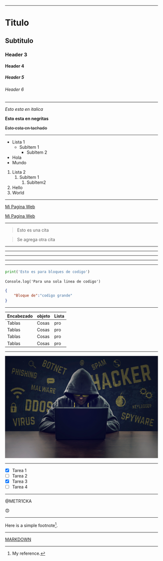 <!-- HEADERS -->
***
# Titulo
## Subtitulo
### Header 3
#### Header 4
##### Header 5
###### Header 6
***
<!-- ITALICAS NEGRITAS Y TACHADOS -->

*Esto esta en italica*

**Esto esta en negritas**

~~Esto esta en tachado~~

***
<!-- LISTAS -->
* Lista 1
    * SubItem 1
        * SubItem 2
* Hola
* Mundo

1. Lista 2
    1. SubItem 1
        1. SubItem2 
2. Hello
3. World
***
<!-- ENLACES -->
[Mi Pagina Web](https://metr1cka.github.io)

[Mi Pagina Web](https://metr1cka.github.io "Mi pagina web")

***
<!-- CITAS -->
> Esto es una cita

> Se agrega otra cita

***
<!-- SEPARADORES -->

***
---
___

***
<!-- LENGUAGES -->
~~~python
print('Esto es para bloques de codigo')
~~~

`Console.log('Para una sola linea de codigo')`

```json
{
    "Bloque de":"codigo grande"
}
```
***
<!-- TABLAS -->
|Encabezado | objeto | Lista |
|-----------|--------|-------|
|Tablas     | Cosas  | pro   |
|Tablas     | Cosas  | pro   |
|Tablas     | Cosas  | pro   |
|Tablas     | Cosas  | pro   |

***
<!-- IMAGENES -->
![Imagen](Hacker.jpg "Que buen hacker xd")

***
<!-- GITHUB MARKDOWN -->
* [X] Tarea 1
* [ ] Tarea 2
* [X] Tarea 3
* [ ] Tarea 4

***
@METR1CKA

:heart_eyes:
***

Here is a simple footnote[^1].

[^1]: My reference.
[^2]: Every new line should be prefixed with 2 spaces.  
  This allows you to have a footnote with multiple lines.
***
<!-- MMAS SINTAXIS -->

[MARKDOWN](https://github.com/adam-p/markdown-here/wiki/Markdown-Cheatsheet "LINK CON MAS SINTAXIS AVANZADA")